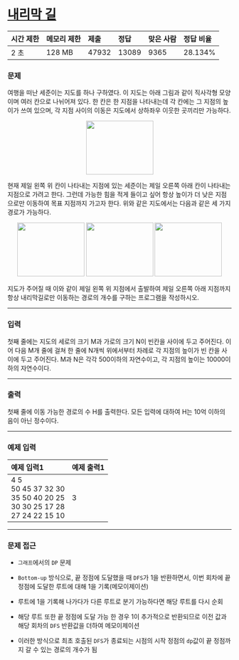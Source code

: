 # [내리막 길](https://www.acmicpc.net/problem/1520)

<div align = center>

| 시간 제한 | 메모리 제한 | 제출  | 정답  | 맞은 사람 | 정답 비율 |
| :-------- | :---------- | :---- | :---- | :-------- | :-------- |
| 2 초      | 128 MB      | 47932 | 13089 | 9365      | 28.134%   |

</div>

### 문제

여행을 떠난 세준이는 지도를 하나 구하였다. 이 지도는 아래 그림과 같이 직사각형 모양이며 여러 칸으로 나뉘어져 있다. 한 칸은 한 지점을 나타내는데 각 칸에는 그 지점의 높이가 쓰여 있으며, 각 지점 사이의 이동은 지도에서 상하좌우 이웃한 곳끼리만 가능하다.

<div align=center>
  <img src="https://upload.acmicpc.net/0e11f3db-35d2-4b01-9aa0-9a39252f05be/-/preview/" width="151" height="121" />
</div>

현재 제일 왼쪽 위 칸이 나타내는 지점에 있는 세준이는 제일 오른쪽 아래 칸이 나타내는 지점으로 가려고 한다. 그런데 가능한 힘을 적게 들이고 싶어 항상 높이가 더 낮은 지점으로만 이동하여 목표 지점까지 가고자 한다. 위와 같은 지도에서는 다음과 같은 세 가지 경로가 가능하다.

<div align=center>
  <img src="https://upload.acmicpc.net/917d0418-35db-4081-9f62-69a2cc78721e/-/preview/" width="151" height="121" />
  <img src="https://upload.acmicpc.net/1ed5b78d-a4a1-49c0-8c23-12a12e2937e1/-/preview/" width="151" height="121" />
  <img src="https://upload.acmicpc.net/e57e7ef0-cc56-4340-ba5f-b22af1789f63/-/preview/" width="151" height="121" />
</div>

지도가 주어질 때 이와 같이 제일 왼쪽 위 지점에서 출발하여 제일 오른쪽 아래 지점까지 항상 내리막길로만 이동하는 경로의 개수를 구하는 프로그램을 작성하시오.

---

### 입력

첫째 줄에는 지도의 세로의 크기 M과 가로의 크기 N이 빈칸을 사이에 두고 주어진다. 이어 다음 M개 줄에 걸쳐 한 줄에 N개씩 위에서부터 차례로 각 지점의 높이가 빈 칸을 사이에 두고 주어진다. M과 N은 각각 500이하의 자연수이고, 각 지점의 높이는 10000이하의 자연수이다.

---

### 출력

첫째 줄에 이동 가능한 경로의 수 H를 출력한다. 모든 입력에 대하여 H는 10억 이하의 음이 아닌 정수이다.

---

### 예제 입력

| 예제 입력1                                                                      | 예제 출력1 |
| :------------------------------------------------------------------------------ | :--------- |
| 4 5<br/>50 45 37 32 30<br/>35 50 40 20 25<br/>30 30 25 17 28<br/>27 24 22 15 10 | 3          |

---

### 문제 접근

  - `그래프`에서의 `DP` 문제

  - `Bottom-up` 방식으로, 끝 정점에 도달했을 때 `DFS`가 1을 반환하면서, 이번 회차에 끝 정점에 도달한 루트에 대해 1을 기록(메모이제이션)

  - 루트에 1을 기록해 나가다가 다른 루트로 분기 가능하다면 해당 루트를 다시 순회

  - 해당 루트 또한 끝 정점에 도달 가능 한 경우 1이 추가적으로 반환되므로 이전 값과 해당 회차의 `DFS` 반환값을 더하여 메모이제이션

  - 이러한 방식으로 최초 호출된 `DFS`가 종료되는 시점의 시작 정점의 `dp`값이 끝 정점까지 갈 수 있는 경로의 개수가 됨
